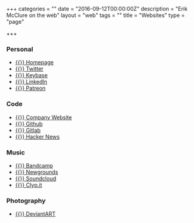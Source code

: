 +++
categories = ""
date = "2016-09-12T00:00:00Z"
description = "Erik McClure on the web"
layout = "web"
tags = ""
title = "Websites"
type = "page"

+++
### Personal
 * [{{<icon home fa-lg>}} Homepage](/)
 * [{{<icon twitter fa-lg>}} Twitter](https://twitter.com/blackhole0173)
 * [{{<icon key fa-lg>}} Keybase](https://keybase.io/blackhole)
 * [{{<icon linkedin fa-lg>}} LinkedIn](https://www.linkedin.com/in/erikmcclure/)
 * [{{<icon paypal fa-lg>}} Patreon](https://www.patreon.com/erikmcclure)
 
### Code
 * [{{<icon globe fa-lg>}} Company Website](http://www.blackspherestudios.com/)
 * [{{<icon github fa-lg>}} Github](https://github.com/erikmcclure)
 * [{{<icon gitlab fa-lg>}} Gitlab](https://gitlab.com/erikmcclure)
 * [{{<icon hacker-news fa-lg>}} Hacker News](https://news.ycombinator.com/user?id=blackhole)
 
### Music
  * [{{<icon bandcamp fa-lg>}} Bandcamp](https://erikmcclure.bandcamp.com/)
  * [{{<icon globe fa-lg>}} Newgrounds](https://erikmcclure.newgrounds.com/)
  * [{{<icon soundcloud fa-lg>}} Soundcloud](https://soundcloud.com/blackhole12)
  * [{{<icon music fa-lg>}} Clyp.it](https://clyp.it/user/0xgutex4)
  
### Photography
  * [{{<icon deviantart fa-lg>}} DeviantART](https://erikmcclure.deviantart.com/)